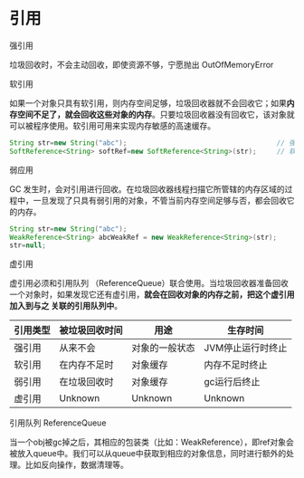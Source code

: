 # 引用

强引用

垃圾回收时，不会主动回收，即使资源不够，宁愿抛出 OutOfMemoryError

软引用

如果一个对象只具有软引用，则内存空间足够，垃圾回收器就不会回收它；如果**内存空间不足了，就会回收这些对象的内存**。只要垃圾回收器没有回收它，该对象就可以被程序使用。软引用可用来实现内存敏感的高速缓存。 

```java
String str=new String("abc");                                     // 强引用
SoftReference<String> softRef=new SoftReference<String>(str);     // 软引用
```

弱应用

GC 发生时，会对引用进行回收。在垃圾回收器线程扫描它所管辖的内存区域的过程中，一旦发现了只具有弱引用的对象，不管当前内存空间足够与否，都会回收它的内存。

```java
String str=new String("abc");    
WeakReference<String> abcWeakRef = new WeakReference<String>(str);
str=null; 
```

虚引用

虚引用必须和引用队列 （ReferenceQueue）联合使用。当垃圾回收器准备回收一个对象时，如果发现它还有虚引用，**就会在回收对象的内存之前，把这个虚引用加入到与之 关联的引用队列中**。

| **引用类型** | **被垃圾回收时间** | **用途**       | **生存时间**      |
| ------------ | ------------------ | -------------- | ----------------- |
| 强引用       | 从来不会           | 对象的一般状态 | JVM停止运行时终止 |
| 软引用       | 在内存不足时       | 对象缓存       | 内存不足时终止    |
| 弱引用       | 在垃圾回收时       | 对象缓存       | gc运行后终止      |
| 虚引用       | Unknown            | Unknown        | Unknown           |

引用队列 ReferenceQueue 

当一个obj被gc掉之后，其相应的包装类（比如：WeakReference），即ref对象会被放入queue中。我们可以从queue中获取到相应的对象信息，同时进行额外的处理。比如反向操作，数据清理等。